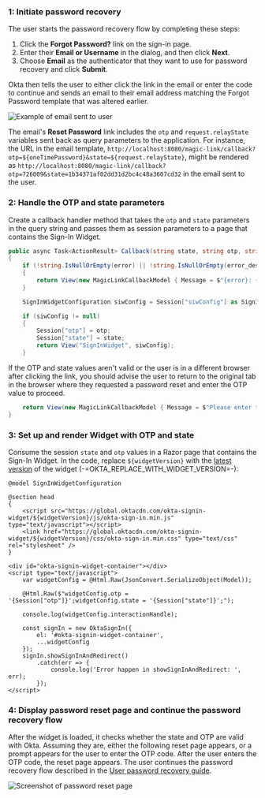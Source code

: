 ### 1: Initiate password recovery

The user starts the password recovery flow by completing these steps:

1. Click the **Forgot Password?** link on the sign-in page.
2. Enter their **Email or Username** in the dialog, and then click **Next**.
3. Choose **Email** as the authenticator that they want to use for password recovery and click **Submit**.

Okta then tells the user to either click the link in the email or enter the code to continue and sends an email to their email address matching the Forgot Password template that was altered earlier.

<div class="three-quarter">

![Example of email sent to user](/img/advanced-use-cases/custom-pwd-recovery-custom-email.png)

</div>

The email's **Reset Password** link includes the `otp` and `request.relayState` variables sent back as query parameters to the application. For instance, the URL in the email template,  `http://localhost:8080/magic-link/callback?otp=${oneTimePassword}&state=${request.relayState}`, might be rendered as `http://localhost:8080/magic-link/callback?otp=726009&state=1b34371af02dd31d2bc4c48a3607cd32` in the email sent to the user.

### 2: Handle the OTP and state parameters

Create a callback handler method that takes the `otp` and `state` parameters in the query string and passes them as session parameters to a page that contains the Sign-In Widget.

```csharp
public async Task<ActionResult> Callback(string state, string otp, string error = null, string error_description = null)
{
    if (!string.IsNullOrEmpty(error) || !string.IsNullOrEmpty(error_description))
    {
        return View(new MagicLinkCallbackModel { Message = $"{error}: {error_description}" });
    }

    SignInWidgetConfiguration siwConfig = Session["siwConfig"] as SignInWidgetConfiguration;

    if (siwConfig != null)
    {
        Session["otp"] = otp;
        Session["state"] = state;
        return View("SignInWidget", siwConfig);
    }
```

If the OTP and state values aren't valid or the user is in a different browser after clicking the link, you should advise the user to return to the original tab in the browser where they requested a password reset and enter the OTP value to proceed.

```csharp
    return View(new MagicLinkCallbackModel { Message = $"Please enter the OTP '{otp}' in the original browser tab to finish the flow." });
}
```

### 3: Set up and render Widget with OTP and state

Consume the session `state` and `otp` values in a Razor page that contains the Sign-In Widget. In the code, replace `${widgetVersion}` with the [latest version](https://github.com/okta/okta-signin-widget/releases/) of the widget (-=OKTA_REPLACE_WITH_WIDGET_VERSION=-):

```razor
@model SignInWidgetConfiguration

@section head
{
    <script src="https://global.oktacdn.com/okta-signin-widget/${widgetVersion}/js/okta-sign-in.min.js" type="text/javascript"></script>
    <link href="https://global.oktacdn.com/okta-signin-widget/${widgetVersion}/css/okta-sign-in.min.css" type="text/css" rel="stylesheet" />
}

<div id="okta-signin-widget-container"></div>
<script type="text/javascript">
    var widgetConfig = @Html.Raw(JsonConvert.SerializeObject(Model));

    @Html.Raw($"widgetConfig.otp = '{Session["otp"]}';widgetConfig.state = '{Session["state"]}';");

    console.log(widgetConfig.interactionHandle);

    const signIn = new OktaSignIn({
        el: '#okta-signin-widget-container',
        ...widgetConfig
    });
    signIn.showSignInAndRedirect()
        .catch(err => {
            console.log('Error happen in showSignInAndRedirect: ', err);
        });
</script>
```

### 4: Display password reset page and continue the password recovery flow

After the widget is loaded, it checks whether the state and OTP are valid with Okta. Assuming they are, either the following reset page appears, or a prompt appears for the user to enter the OTP code. After the user enters the OTP code, the reset page appears. The user continues the password recovery flow described in the [User password recovery guide](/docs/guides/oie-embedded-sdk-use-case-pwd-recovery-mfa/aspnet/main/).

<div class="half border">

![Screenshot of password reset page](/img/advanced-use-cases/dotnet-custom-pwd-recovery-custom-siw-reset-pwd-page.png "Password Reset Page")

</div>
